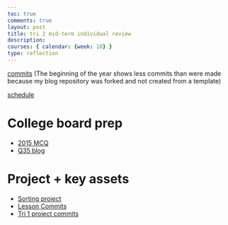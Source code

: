 ```yaml
---
toc: true
comments: true
layout: post
title: tri 2 mid-term individual review
description: 
courses: { calendar: {week: 18} }
type: reflection
---
```


[commits](https://github.com/Ryanrob327)
(The beginning of the year shows less commits than were made because my blog repository was forked and not created from a template)

[schedule](https://ryanrob327.github.io/CSA/schedule)


# College board prep

- [2015 MCQ](https://ryanrob327.github.io/CSA//2023/12/21/2015-Practice-Exam-MCQ.html)
- [Q35 blog]()


# Project + key assets

- [Sorting project](https://github.com/Code-Demons/miniproject/issues/29#issue-2036108750 )
- [Lesson Commits](https://github.com/Ryanrob327/CSA/commits/main/)
- [Tri 1 project commits](https://github.com/aidenhuynh/cj_frontend/commits/main/?author=Ryanrob327)


